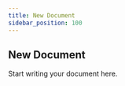 ```yaml
---
title: New Document
sidebar_position: 100
---
```

## New Document

Start writing your document here.
